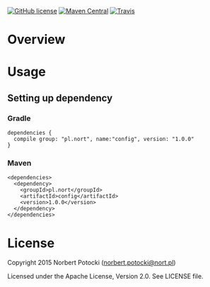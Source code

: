 [![GitHub license](https://img.shields.io/github/license/nort/config.svg)](https://github.com/nort/config/blob/master/LICENSE)
[![Maven Central](https://img.shields.io/maven-central/v/pl.nort/config.svg)]()
[![Travis](https://img.shields.io/travis/nort/config.svg)](https://travis-ci.org/nort/config)

# Overview

# Usage
## Setting up dependency
### Gradle
```
dependencies {
  compile group: "pl.nort", name:"config", version: "1.0.0"
}
```

### Maven
```
<dependencies>
  <dependency>
    <groupId>pl.nort</groupId>
    <artifactId>config</artifactId>
    <version>1.0.0</version>
  </dependency>
</dependencies>
```

# License
Copyright 2015 Norbert Potocki (norbert.potocki@nort.pl)

Licensed under the Apache License, Version 2.0. See LICENSE file.
